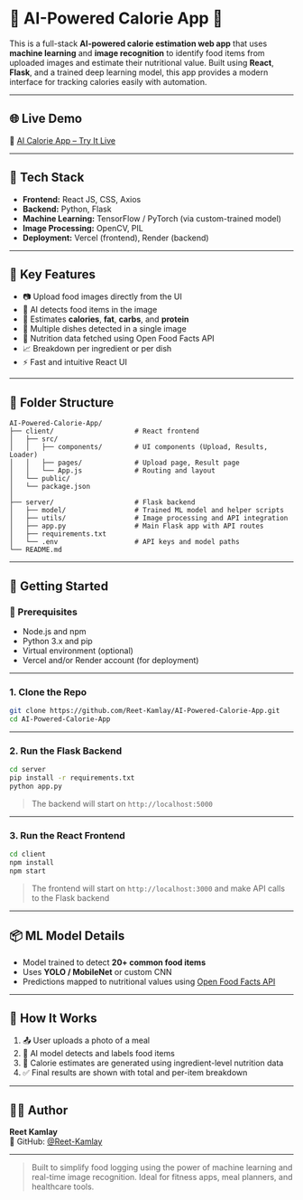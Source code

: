 # 🧠 AI-Powered Calorie App 🍱

This is a full-stack **AI-powered calorie estimation web app** that uses **machine learning** and **image recognition** to identify food items from uploaded images and estimate their nutritional value. Built using **React**, **Flask**, and a trained deep learning model, this app provides a modern interface for tracking calories easily with automation.

---

## 🌐 Live Demo

🔗 [AI Calorie App – Try It Live](https://ai-powered-calorie-app.vercel.app)

---

## 🧰 Tech Stack

- **Frontend:** React JS, CSS, Axios
- **Backend:** Python, Flask
- **Machine Learning:** TensorFlow / PyTorch (via custom-trained model)
- **Image Processing:** OpenCV, PIL
- **Deployment:** Vercel (frontend), Render (backend)

---

## 🧠 Key Features

- 📷 Upload food images directly from the UI
- 🧠 AI detects food items in the image
- 🔬 Estimates **calories**, **fat**, **carbs**, and **protein**
- 🔁 Multiple dishes detected in a single image
- 💾 Nutrition data fetched using Open Food Facts API
- 📈 Breakdown per ingredient or per dish
- ⚡ Fast and intuitive React UI

---

## 📁 Folder Structure

```
AI-Powered-Calorie-App/
├── client/                    # React frontend
│   ├── src/
│   │   ├── components/        # UI components (Upload, Results, Loader)
│   │   ├── pages/             # Upload page, Result page
│   │   └── App.js             # Routing and layout
│   └── public/
│   └── package.json
│
├── server/                    # Flask backend
│   ├── model/                 # Trained ML model and helper scripts
│   ├── utils/                 # Image processing and API integration
│   ├── app.py                 # Main Flask app with API routes
│   ├── requirements.txt
│   └── .env                   # API keys and model paths
└── README.md
```

---

## 🚀 Getting Started

### 🧭 Prerequisites

- Node.js and npm
- Python 3.x and pip
- Virtual environment (optional)
- Vercel and/or Render account (for deployment)

---

### 1. Clone the Repo

```bash
git clone https://github.com/Reet-Kamlay/AI-Powered-Calorie-App.git
cd AI-Powered-Calorie-App
```

---

### 2. Run the Flask Backend

```bash
cd server
pip install -r requirements.txt
python app.py
```

> The backend will start on `http://localhost:5000`

---

### 3. Run the React Frontend

```bash
cd client
npm install
npm start
```

> The frontend will start on `http://localhost:3000` and make API calls to the Flask backend

---

## 📦 ML Model Details

- Model trained to detect **20+ common food items**
- Uses **YOLO / MobileNet** or custom CNN
- Predictions mapped to nutritional values using [Open Food Facts API](https://world.openfoodfacts.org/)

---

## 📸 How It Works

1. 📤 User uploads a photo of a meal
2. 🧠 AI model detects and labels food items
3. 🔢 Calorie estimates are generated using ingredient-level nutrition data
4. ✅ Final results are shown with total and per-item breakdown

---

## 👨‍💻 Author

**Reet Kamlay**  
🔗 GitHub: [@Reet-Kamlay](https://github.com/Reet-Kamlay)

---

> Built to simplify food logging using the power of machine learning and real-time image recognition. Ideal for fitness apps, meal planners, and healthcare tools.
